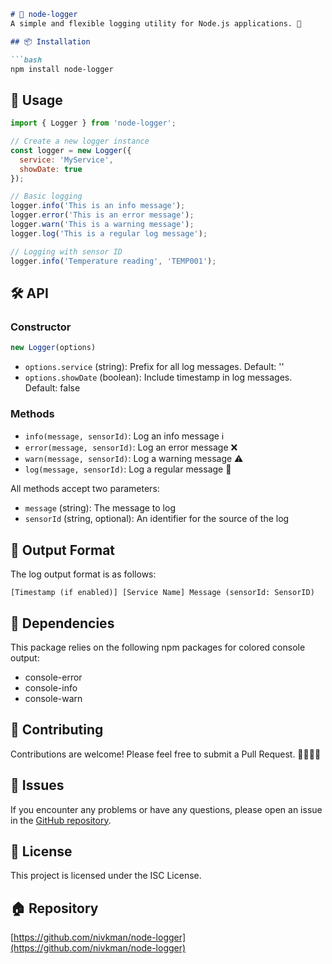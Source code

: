 ```md
# 📝 node-logger
A simple and flexible logging utility for Node.js applications. 🚀

## 📦 Installation

```bash
npm install node-logger
```

## 🚀 Usage

```javascript
import { Logger } from 'node-logger';

// Create a new logger instance
const logger = new Logger({
  service: 'MyService',
  showDate: true
});

// Basic logging
logger.info('This is an info message');
logger.error('This is an error message');
logger.warn('This is a warning message');
logger.log('This is a regular log message');

// Logging with sensor ID
logger.info('Temperature reading', 'TEMP001');
```

## 🛠️ API

### Constructor

```javascript
new Logger(options)
```

- `options.service` (string): Prefix for all log messages. Default: ''
- `options.showDate` (boolean): Include timestamp in log messages. Default: false

### Methods

- `info(message, sensorId)`: Log an info message ℹ️
- `error(message, sensorId)`: Log an error message ❌
- `warn(message, sensorId)`: Log a warning message ⚠️
- `log(message, sensorId)`: Log a regular message 📢

All methods accept two parameters:
- `message` (string): The message to log
- `sensorId` (string, optional): An identifier for the source of the log

## 📄 Output Format

The log output format is as follows:

```
[Timestamp (if enabled)] [Service Name] Message (sensorId: SensorID)
```

## 🔗 Dependencies

This package relies on the following npm packages for colored console output:
- console-error
- console-info
- console-warn

## 🤝 Contributing

Contributions are welcome! Please feel free to submit a Pull Request. 👨‍💻👩‍💻

## 🐛 Issues

If you encounter any problems or have any questions, please open an issue in the [GitHub repository](https://github.com/nivkman/node-logger/issues).

## 📜 License

This project is licensed under the ISC License.

## 🏠 Repository

[https://github.com/nivkman/node-logger](https://github.com/nivkman/node-logger)
```
